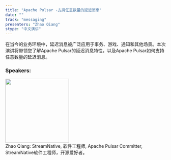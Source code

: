 ```yaml
---
title: "Apache Pulsar -支持任意数量的延迟消息"
date: "" 
track: "messaging"
presenters: "Zhao Qiang"
stype: "中文演讲"
---
```

在当今的业务环境中，延迟消息被广泛应用于事务、游戏、通知和其他场景。本次演讲将带领您了解Apache Pulsar的延迟消息特性，以及Apache Pulsar如何支持任意数量的延迟消息。
 ### Speakers: 
 <img src="images/speaker/1199.png" width="200" /><br>Zhao Qiang: StreamNative, 软件工程师, Apache Pulsar Committer, StreamNative软件工程师，开源爱好者。

 